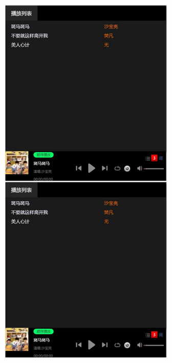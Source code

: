 ![image](https://github.com/2018mjy/4Demo/raw/master/showPics/audio1.JPG)
![](https://github.com/2018mjy/4Demo/raw/master/showPics/audio1.jpg) 


